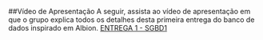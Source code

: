 ##Vídeo de Apresentação
A seguir, assista ao vídeo de apresentação em que o grupo explica todos os detalhes desta primeira entrega do banco de dados inspirado em Albion.
[ENTREGA 1 - SGBD1 ](https://www.youtube.com/watch?v=fbDRujQFL7Q)
